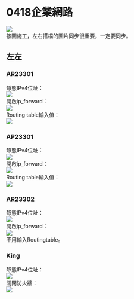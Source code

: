 # 0418企業網路

![](https://i.imgur.com/K0P1rhF.png)  
按圖施工，左右搭檔的圖片同步很重要，一定要同步。  


## 左左
### AR23301
靜態IPv4位址：  
![](https://i.imgur.com/IMG4Rva.png)  
開啟ip_forward：  
![](https://i.imgur.com/Bkr1VPG.png)  
Routing table輸入值：  
![](https://i.imgur.com/rB67Qar.png)  

### AP23301
靜態IPv4位址：  
![](https://i.imgur.com/AWBUmCf.png)  
開啟ip_forward：  
![](https://i.imgur.com/xO1RHaa.png)  
Routing table輸入值：  
![](https://i.imgur.com/trpeAOy.png)  

### AR23302
靜態IPv4位址：  
![](https://i.imgur.com/Ob30MFK.png)  
開啟ip_forward：  
![](https://i.imgur.com/xUpehh4.png)  
不用輸入Routingtable。
### King
靜態IPv4位址：  
![](https://i.imgur.com/R0GJzix.png)  
關閉防火牆：  
![](https://i.imgur.com/fvScDCu.png)  

